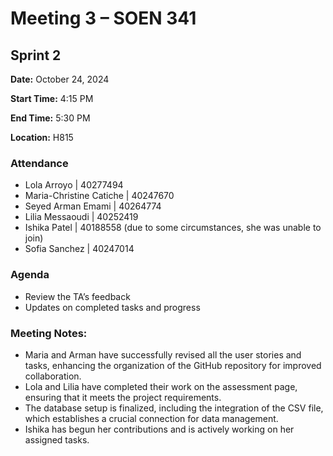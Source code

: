 # Meeting 3 – SOEN 341

## Sprint 2

**Date:** October 24, 2024  

**Start Time:** 4:15 PM  

**End Time:** 5:30 PM  

**Location:** H815  

### Attendance
- Lola Arroyo | 40277494  
- Maria-Christine Catiche | 40247670  
- Seyed Arman Emami | 40264774  
- Lilia Messaoudi | 40252419  
- Ishika Patel | 40188558 (due to some circumstances, she was unable to join)  
- Sofia Sanchez | 40247014  

### Agenda 
- Review the TA’s feedback  
- Updates on completed tasks and progress  

### Meeting Notes: 
- Maria and Arman have successfully revised all the user stories and tasks, enhancing the organization of the GitHub repository for improved collaboration. 
- Lola and Lilia have completed their work on the assessment page, ensuring that it meets the project requirements. 
- The database setup is finalized, including the integration of the CSV file, which establishes a crucial connection for data management. 
- Ishika has begun her contributions and is actively working on her assigned tasks.
